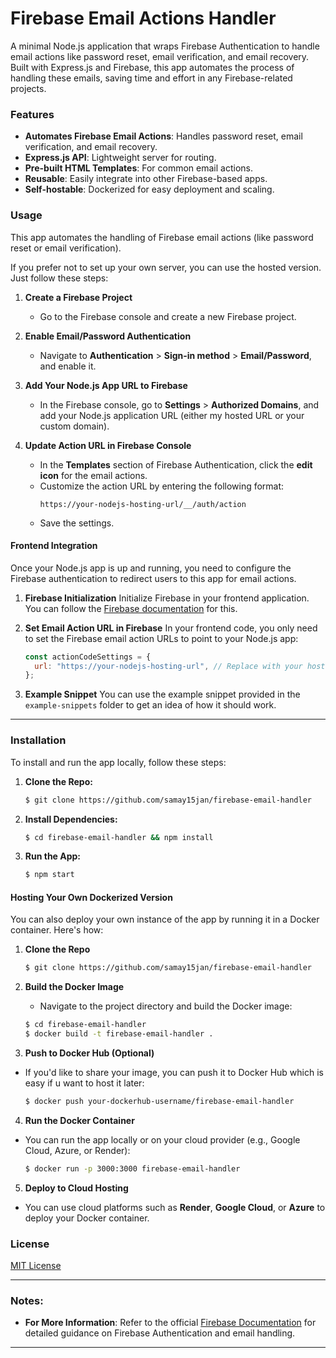 # Firebase Email Actions Handler

A minimal Node.js application that wraps Firebase Authentication to handle email actions like password reset, email verification, and email recovery. Built with Express.js and Firebase, this app automates the process of handling these emails, saving time and effort in any Firebase-related projects.

### Features

- **Automates Firebase Email Actions**: Handles password reset, email verification, and email recovery.
- **Express.js API**: Lightweight server for routing.
- **Pre-built HTML Templates**: For common email actions.
- **Reusable**: Easily integrate into other Firebase-based apps.
- **Self-hostable**: Dockerized for easy deployment and scaling.

### Usage

This app automates the handling of Firebase email actions (like password reset or email verification).

If you prefer not to set up your own server, you can use the hosted version. Just follow these steps:

1. **Create a Firebase Project**
   - Go to the Firebase console and create a new Firebase project.
2. **Enable Email/Password Authentication**

   - Navigate to **Authentication** > **Sign-in method** > **Email/Password**, and enable it.

3. **Add Your Node.js App URL to Firebase**

   - In the Firebase console, go to **Settings** > **Authorized Domains**, and add your Node.js application URL (either my hosted URL or your custom domain).

4. **Update Action URL in Firebase Console**
   - In the **Templates** section of Firebase Authentication, click the **edit icon** for the email actions.
   - Customize the action URL by entering the following format:
     ```
     https://your-nodejs-hosting-url/__/auth/action
     ```
   - Save the settings.

#### Frontend Integration

Once your Node.js app is up and running, you need to configure the Firebase authentication to redirect users to this app for email actions.

1. **Firebase Initialization**
   Initialize Firebase in your frontend application. You can follow the [Firebase documentation](https://firebase.google.com/docs/web/setup) for this.

2. **Set Email Action URL in Firebase**
   In your frontend code, you only need to set the Firebase email action URLs to point to your Node.js app:

   ```javascript
   const actionCodeSettings = {
     url: "https://your-nodejs-hosting-url", // Replace with your hosted Node.js app URL
   };
   ```

3. **Example Snippet**
   You can use the example snippet provided in the `example-snippets` folder to get an idea of how it should work.

---

### Installation

To install and run the app locally, follow these steps:

1. **Clone the Repo:**

   ```bash
   $ git clone https://github.com/samay15jan/firebase-email-handler
   ```

2. **Install Dependencies:**

   ```bash
   $ cd firebase-email-handler && npm install
   ```

3. **Run the App:**
   ```bash
   $ npm start
   ```

#### Hosting Your Own Dockerized Version

You can also deploy your own instance of the app by running it in a Docker container. Here's how:

1. **Clone the Repo**

   ```bash
   $ git clone https://github.com/samay15jan/firebase-email-handler
   ```

2. **Build the Docker Image**

   - Navigate to the project directory and build the Docker image:

   ```bash
   $ cd firebase-email-handler
   $ docker build -t firebase-email-handler .
   ```

3. **Push to Docker Hub (Optional)**

- If you'd like to share your image, you can push it to Docker Hub which is easy if u want to host it later:

  ```bash
  $ docker push your-dockerhub-username/firebase-email-handler
  ```

4. **Run the Docker Container**

- You can run the app locally or on your cloud provider (e.g., Google Cloud, Azure, or Render):

  ```bash
  $ docker run -p 3000:3000 firebase-email-handler
  ```

5. **Deploy to Cloud Hosting**

- You can use cloud platforms such as **Render**, **Google Cloud**, or **Azure** to deploy your Docker container.

### License

[MIT License](https://github.com/samay15jan/firebase-email-handler/blob/main/LICENSE)

---

### Notes:

- **For More Information**: Refer to the official [Firebase Documentation](https://firebase.google.com/docs/auth) for detailed guidance on Firebase Authentication and email handling.

---

